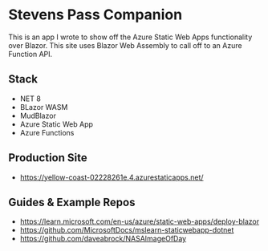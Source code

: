 # Stevens Pass Companion
This is an app I wrote to show off the Azure Static Web Apps functionality over Blazor. This site uses Blazor Web Assembly to call off to an Azure Function API.

## Stack
- NET 8
- BLazor WASM
- MudBlazor
- Azure Static Web App
- Azure Functions

## Production Site
- https://yellow-coast-02228261e.4.azurestaticapps.net/

## Guides & Example Repos
- https://learn.microsoft.com/en-us/azure/static-web-apps/deploy-blazor
- https://github.com/MicrosoftDocs/mslearn-staticwebapp-dotnet
- https://github.com/daveabrock/NASAImageOfDay
